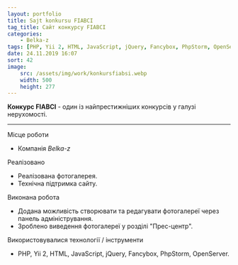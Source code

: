 ```yaml
---
layout: portfolio
title: Sajt konkursu FIABCI
tag_title: Сайт конкурсу FIABCI
categories:
    - Belka-z
tags: [PHP, Yii 2, HTML, JavaScript, jQuery, Fancybox, PhpStorm, OpenServer]
date: 24.11.2019 16:07
sort: 42
image: 
    src: /assets/img/work/konkursfiabsi.webp 
    width: 500
    height: 277
---
```


**Конкурс FIABCI** - один із найпрестижніших конкурсів у галузі нерухомості.

---

Місце роботи

* Компанія _Belka-z_

Реалізовано

* Реалізована фотогалерея.
* Технічна підтримка сайту.

Виконана робота

* Додана можливість створювати та редагувати фотогалереї через панель адміністрування.
* Зроблено виведення фотогалереї у розділі "Прес-центр".

Використовувалися технології / інструменти

* PHP, Yii 2, HTML, JavaScript, jQuery, Fancybox, PhpStorm, OpenServer.

